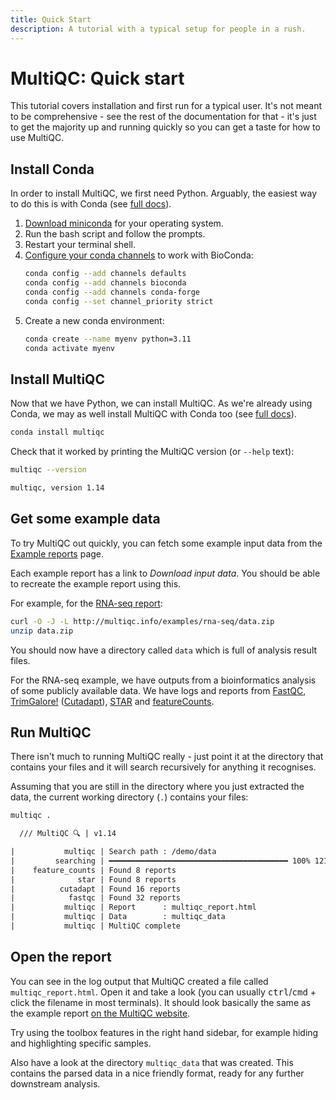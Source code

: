 ```yaml
---
title: Quick Start
description: A tutorial with a typical setup for people in a rush.
---
```


# MultiQC: Quick start

This tutorial covers installation and first run for a typical user.
It's not meant to be comprehensive - see the rest of the documentation for that -
it's just to get the majority up and running quickly so you can get a taste for how to use MultiQC.

## Install Conda

In order to install MultiQC, we first need Python.
Arguably, the easiest way to do this is with Conda
(see [full docs](../installation/#python-with-conda)).

1. [Download miniconda](https://conda.io/miniconda.html) for your operating system.
2. Run the bash script and follow the prompts.
3. Restart your terminal shell.
4. [Configure your conda channels](https://bioconda.github.io/#usage) to work with BioConda:
   ```bash
   conda config --add channels defaults
   conda config --add channels bioconda
   conda config --add channels conda-forge
   conda config --set channel_priority strict
   ```
5. Create a new conda environment:
   ```bash
   conda create --name myenv python=3.11
   conda activate myenv
   ```

## Install MultiQC

Now that we have Python, we can install MultiQC.
As we're already using Conda, we may as well install MultiQC with Conda too (see [full docs](../installation/#conda)).

```bash
conda install multiqc
```

Check that it worked by printing the MultiQC version (or `--help` text):

```bash
multiqc --version
```

```txt
multiqc, version 1.14
```

## Get some example data

To try MultiQC out quickly, you can fetch some example input data from the [Example reports](https://multiqc.info/example-reports/) page.

Each example report has a link to _Download input data_.
You should be able to recreate the example report using this.

For example, for the [RNA-seq report](https://multiqc.info/example-reports/rna-seq/):

```bash
curl -O -J -L http://multiqc.info/examples/rna-seq/data.zip
unzip data.zip
```

You should now have a directory called `data` which is full of analysis result files.

For the RNA-seq example, we have outputs from a bioinformatics analysis of some publicly available data.
We have logs and reports from [FastQC](https://www.bioinformatics.babraham.ac.uk/projects/fastqc/), [TrimGalore!](https://www.bioinformatics.babraham.ac.uk/projects/trim_galore/) ([Cutadapt](https://cutadapt.readthedocs.io/)), [STAR](https://github.com/alexdobin/STAR) and [featureCounts](https://subread.sourceforge.net/).

## Run MultiQC

There isn't much to running MultiQC really - just point it at the directory that contains your files and it will search recursively for anything it recognises.

Assuming that you are still in the directory where you just extracted the data,
the current working directory (`.`) contains your files:

```bash
multiqc .
```

```txt
  /// MultiQC 🔍 | v1.14

|           multiqc | Search path : /demo/data
|         searching | ━━━━━━━━━━━━━━━━━━━━━━━━━━━━━━━━━━━━━━━━ 100% 121/121
|    feature_counts | Found 8 reports
|              star | Found 8 reports
|          cutadapt | Found 16 reports
|            fastqc | Found 32 reports
|           multiqc | Report      : multiqc_report.html
|           multiqc | Data        : multiqc_data
|           multiqc | MultiQC complete
```

## Open the report

You can see in the log output that MultiQC created a file called `multiqc_report.html`.
Open it and take a look (you can usually <kbd>ctrl</kbd>/<kbd>cmd</kbd> + click the filename in most terminals).
It should look basically the same as the example report [on the MultiQC website](https://multiqc.info/example-reports/rna-seq/).

Try using the toolbox features in the right hand sidebar, for example hiding and highlighting specific samples.

Also have a look at the directory `multiqc_data` that was created.
This contains the parsed data in a nice friendly format, ready for any further downstream analysis.
